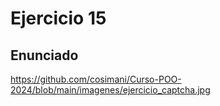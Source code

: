 # Ejercicio 15
## Enunciado

https://github.com/cosimani/Curso-POO-2024/blob/main/imagenes/ejercicio_captcha.jpg
